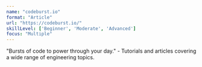 ```yaml
---
name: "codeburst.io"
format: "Article"
url: "https://codeburst.io/"
skillLevel: ['Beginner', 'Moderate', 'Advanced']
focus: "Multiple"
---
```


"Bursts of code to power through your day." - Tutorials and articles covering a wide range of engineering topics.
